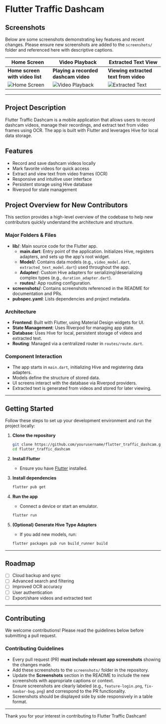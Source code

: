 # Flutter Traffic Dashcam

## Screenshots

Below are some screenshots demonstrating key features and recent changes. Please ensure new screenshots are added to the `screenshots/` folder and referenced here with descriptive captions.

| Home Screen                        | Video Playback                     | Extracted Text View                |
|-------------------------------------|------------------------------------|------------------------------------|
| **Home screen with video list**     | **Playing a recorded dashcam video** | **Viewing extracted text from video** |
| ![Home Screen](screenshots/home-screen.png) | ![Video Playback](screenshots/video-playback.png) | ![Extracted Text](screenshots/extracted-text.png) |

---

## Project Description

Flutter Traffic Dashcam is a mobile application that allows users to record dashcam videos, manage their recordings, and extract text from video frames using OCR. The app is built with Flutter and leverages Hive for local data storage.

## Features

- Record and save dashcam videos locally
- Mark favorite videos for quick access
- Extract and view text from video frames (OCR)
- Responsive and intuitive user interface
- Persistent storage using Hive database
- Riverpod for state management

## Project Overview for New Contributors

This section provides a high-level overview of the codebase to help new contributors quickly understand the architecture and structure.

### Major Folders & Files

- **lib/**: Main source code for the Flutter app.
  - **main.dart**: Entry point of the application. Initializes Hive, registers adapters, and sets up the app's root widget.
  - **Model/**: Contains data models (e.g., `video_model.dart`, `extracted_text_model.dart`) used throughout the app.
  - **Adapter/**: Custom Hive adapters for serializing/deserializing complex types (e.g., `duration_adapter.dart`).
  - **routes/**: App routing configuration.
- **screenshots/**: Contains screenshots referenced in the README for documentation and PRs.
- **pubspec.yaml**: Lists dependencies and project metadata.

### Architecture

- **Frontend**: Built with Flutter, using Material Design widgets for UI.
- **State Management**: Uses Riverpod for managing app state.
- **Database**: Uses Hive for local, persistent storage of videos and extracted text.
- **Routing**: Managed via a centralized router in `routes/route.dart`.

### Component Interaction

- The app starts in `main.dart`, initializing Hive and registering data adapters.
- Models define the structure of stored data.
- UI screens interact with the database via Riverpod providers.
- Extracted text is generated from videos and stored for later viewing.

---

## Getting Started

Follow these steps to set up your development environment and run the project locally:

1. **Clone the repository**
   ```sh
   git clone https://github.com/yourusername/flutter_traffic_dashcam.git
   cd flutter_traffic_dashcam
   ```

2. **Install Flutter**
   - Ensure you have [Flutter](https://flutter.dev/docs/get-started/install) installed.

3. **Install dependencies**
   ```sh
   flutter pub get
   ```

4. **Run the app**
   - Connect a device or start an emulator.
   ```sh
   flutter run
   ```

5. **(Optional) Generate Hive Type Adapters**
   - If you add new models, run:
   ```sh
   flutter packages pub run build_runner build
   ```

---

## Roadmap

- [ ] Cloud backup and sync
- [ ] Advanced search and filtering
- [ ] Improved OCR accuracy
- [ ] User authentication
- [ ] Export/share videos and extracted text

---

## Contributing

We welcome contributions! Please read the guidelines below before submitting a pull request.

### Contributing Guidelines

- Every pull request (PR) **must include relevant app screenshots** showing the changes made.
- Add these screenshots to the `screenshots/` folder in the repository.
- Update the **Screenshots** section in the README to include the new screenshots with appropriate captions or context.
- Ensure screenshots are clearly labeled (e.g., `feature-login.png`, `fix-navbar-bug.png`) and correspond to the PR functionality.
- Screenshots should be displayed side by side responsively in a table format.

---

Thank you for your interest in contributing to Flutter Traffic Dashcam!
